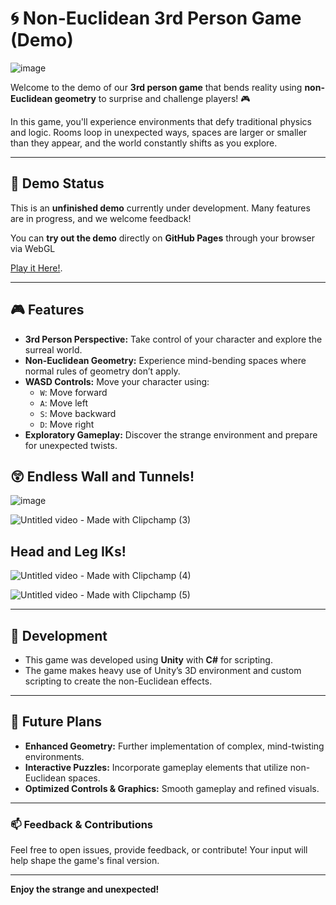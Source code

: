 # 🌀 Non-Euclidean 3rd Person Game (Demo)

![image](https://github.com/user-attachments/assets/1a408e16-664d-430e-bf46-ea59daf155db)


Welcome to the demo of our **3rd person game** that bends reality using **non-Euclidean geometry** to surprise and challenge players! 🎮

In this game, you'll experience environments that defy traditional physics and logic. Rooms loop in unexpected ways, spaces are larger or smaller than they appear, and the world constantly shifts as you explore.

---

## 🚧 Demo Status

This is an **unfinished demo** currently under development. Many features are in progress, and we welcome feedback!

You can **try out the demo** directly on **GitHub Pages** through your browser via WebGL 

[Play it Here!](https://your-username.github.io/non-euclidean-game-demo/).

---

## 🎮 Features

- **3rd Person Perspective:** Take control of your character and explore the surreal world.
- **Non-Euclidean Geometry:** Experience mind-bending spaces where normal rules of geometry don’t apply.
- **WASD Controls:** Move your character using:
  - `W`: Move forward
  - `A`: Move left
  - `S`: Move backward
  - `D`: Move right
- **Exploratory Gameplay:** Discover the strange environment and prepare for unexpected twists.


## 😲 Endless Wall and Tunnels!

![image](https://github.com/user-attachments/assets/0add6d85-c9de-4cc6-982d-85a5784068d6)

![Untitled video - Made with Clipchamp (3)](https://github.com/user-attachments/assets/d0f6f74e-5737-4bef-a2ce-fb203d1d9a00)


## Head and Leg IKs!

![Untitled video - Made with Clipchamp (4)](https://github.com/user-attachments/assets/6ff213dd-b986-4eb3-89d8-7fa561fa5bab)

![Untitled video - Made with Clipchamp (5)](https://github.com/user-attachments/assets/2b6d797d-e089-4f8e-a529-99eca97b70ea)

---

## 🔧 Development

- This game was developed using **Unity** with **C#** for scripting.
- The game makes heavy use of Unity’s 3D environment and custom scripting to create the non-Euclidean effects.

---

## 📝 Future Plans

- **Enhanced Geometry:** Further implementation of complex, mind-twisting environments.
- **Interactive Puzzles:** Incorporate gameplay elements that utilize non-Euclidean spaces.
- **Optimized Controls & Graphics:** Smooth gameplay and refined visuals.

---

### 📫 Feedback & Contributions

Feel free to open issues, provide feedback, or contribute! Your input will help shape the game's final version.

---

**Enjoy the strange and unexpected!**
